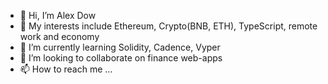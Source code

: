 - 👋 Hi, I’m Alex Dow
- 👀 My interests include Ethereum, Crypto(BNB, ETH), TypeScript, remote work and economy
- 🌱 I’m currently learning Solidity, Cadence, Vyper
- 💞️ I’m looking to collaborate on finance web-apps
- 📫 How to reach me ...

<!---
0xnft/0xnft is a ✨ special ✨ repository because its `README.md` (this file) appears on your GitHub profile.
You can click the Preview link to take a look at your changes.
--->
